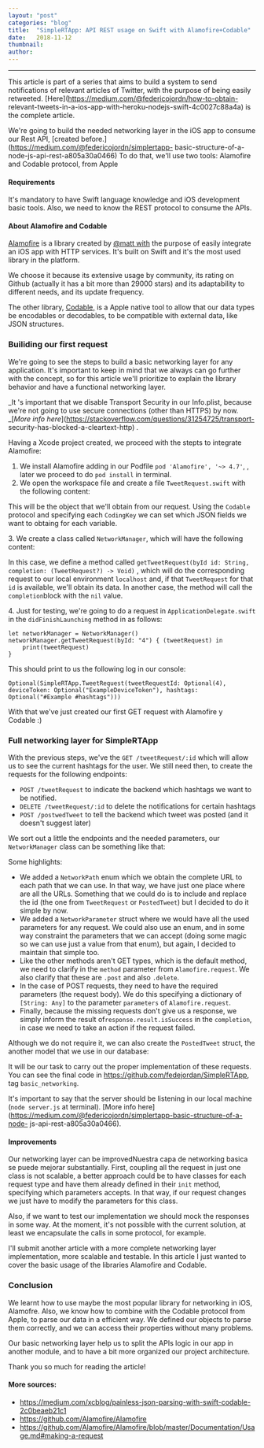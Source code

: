 ```yaml
---
layout:	"post"
categories:	"blog"
title:	"SimpleRTApp: API REST usage on Swift with Alamofire+Codable"
date:	2018-11-12
thumbnail:	
author:	
---
```


* * *

This article is part of a series that aims to build a system to send
notifications of relevant articles of Twitter, with the purpose of being
easily retweeted. [Here](https://medium.com/@federicojordn/how-to-obtain-
relevant-tweets-in-a-ios-app-with-heroku-nodejs-swift-4c0027c88a4a) is the
complete article.

We're going to build the needed networking layer in the iOS app to consume our
Rest API, [created before.](https://medium.com/@federicojordn/simplertapp-
basic-structure-of-a-node-js-api-rest-a805a30a0466) To do that, we'll use two
tools: Alamofire and Codable protocol, from Apple

#### Requirements

It's mandatory to have Swift language knowledge and iOS development basic
tools. Also, we need to know the REST protocol to consume the APIs.

#### About Alamofire and Codable

[Alamofire](https://github.com/Alamofire/Alamofire) is a library created by
[@matt with](https://twitter.com/mattt) the purpose of easily integrate an iOS
app with HTTP services. It's built on Swift and it's the most used library in
the platform.

We choose it because its extensive usage by community, its rating on Github
(actually it has a bit more than 29000 stars) and its adaptability to
different needs, and its update frequency.

The other library,
[Codable,](https://developer.apple.com/documentation/swift/codable) is a Apple
native tool to allow that our data types be encodables or decodables, to be
compatible with external data, like JSON structures.

### Builiding our first request

We're going to see the steps to build a basic networking layer for any
application. It's important to keep in mind that we always can go further with
the concept, so for this article we'll prioritize to explain the library
behavior and have a functional networking layer.

 _It 's important that we disable Transport Security in our Info.plist,
because we're not going to use secure connections (other than HTTPS) by now.
_[_More info here_](https://stackoverflow.com/questions/31254725/transport-
security-has-blocked-a-cleartext-http) _._

Having a Xcode project created, we proceed with the stepts to integrate
Alamofire:

  1. We install Alamofire adding in our Podfile `pod 'Alamofire', '~> 4.7'`, , later we proceed to do `pod install` in terminal.
  2. We open the workspace file and create a file `TweetRequest.swift` with the following content:

<script src="https://gist.github.com/fedejordan/cdc4b5d4339252b523de285209109b91.js"></script>
This will be the object that we'll obtain from our request. Using the
`Codable` protocol and specifying each `CodingKey` we can set which JSON
fields we want to obtaing for each variable.

3\. We create a class called `NetworkManager`, which will have the following
content:

<script src="https://gist.github.com/fedejordan/7b7219c0fef250cbfc36f0c88d237d27.js"></script>
In this case, we define a method called `getTweetRequest(byId id: String,
completion: (TweetRequest?) -> Void)` , which will do the corresponding
request to our local environment `localhost` and, if that `TweetRequest` for
that `id` is available, we'll obtain its data. In another case, the method
will call the `completion`block with the `nil` value.

4\. Just for testing, we're going to do a request in
`ApplicationDelegate.swift` in the `didFinishLaunching` method in as follows:

    
    
    let networkManager = NetworkManager()  
    networkManager.getTweetRequest(byId: "4") { (tweetRequest) in  
        print(tweetRequest)  
    }

This should print to us the following log in our console:

    
    
    Optional(SimpleRTApp.TweetRequest(tweetRequestId: Optional(4), deviceToken: Optional("ExampleDeviceToken"), hashtags: Optional("#Example #hashtags")))

With that we've just created our first GET request with Alamofire y Codable :)

### Full networking layer for SimpleRTApp

With the previous steps, we've the `GET /tweetRequest/:id` which will allow us
to see the current hashtags for the user. We still need then, to create the
requests for the following endpoints:

  * `POST /tweetRequest` to indicate the backend which hashtags we want to be notified.
  * `DELETE /tweetRequest/:id` to delete the notifications for certain hashtags
  * `POST /postwedTweet` to tell the backend which tweet was posted (and it doesn't suggest later)

We sort out a little the endpoints and the needed parameters, our
`NetworkManager` class can be something like that:

<script src="https://gist.github.com/fedejordan/bbad7be142eb20b12d8894dcaf50188a.js"></script>
Some highlights:

  * We added a `NetworkPath` enum which we obtain the complete URL to each path that we can use. In that way, we have just one place where are all the URLs. Something that we could do is to include and replace the id (the one from `TweetRequest` or `PostedTweet`) but I decided to do it simple by now.
  * We added a `NetworkParameter` struct where we would have all the used parameters for any request. We could also use an enum, and in some way constraint the parameters that we can accept (doing some magic so we can use just a value from that enum), but again, I decided to maintain that simple too.
  * Like the other methods aren't GET types, which is the default method, we need to clarify in the `method` parameter from `Alamofire.request`. We also clarify that these are `.post` and also `.delete`.
  * In the case of POST requests, they need to have the required parameters (the request body). We do this specifying a dictionary of `[String: Any]` to the parameter `parameters` of `Alamofire.request`.
  * Finally, because the missing requests don't give us a response, we simply inform the result of`response.result.isSuccess` in the `completion`, in case we need to take an action if the request failed.

Although we do not require it, we can also create the `PostedTweet` struct,
the another model that we use in our database:

<script src="https://gist.github.com/fedejordan/7a31dc829bd8e1ce39aaafbe651b5c68.js"></script>
It will be our task to carry out the proper implementation of these requests.
You can see the final code in <https://github.com/fedejordan/SimpleRTApp>, tag
`basic_networking`.

It's important to say that the server should be listening in our local machine
(`node server.js` at terminal). [More info
here](https://medium.com/@federicojordn/simplertapp-basic-structure-of-a-node-
js-api-rest-a805a30a0466).

#### Improvements

Our networking layer can be improvedNuestra capa de networking basica se puede
mejorar substantially. First, coupling all the request in just one class is
not scalable, a better approach could be to have classes for each request type
and have them already defined in their `init` method, specifying which
parameters accepts. In that way, if our request changes we just have to modify
the parameters for this class.

Also, if we want to test our implementation we should mock the responses in
some way. At the moment, it's not possible with the current solution, at least
we encapsulate the calls in some protocol, for example.

I'll submit another article with a more complete networking layer
implementation, more scalable and testable. In this article I just wanted to
cover the basic usage of the libraries Alamofire and Codable.

### Conclusion

We learnt how to use maybe the most popular library for networking in iOS,
Alamofre. Also, we know how to combine with the Codable protocol from Apple,
to parse our data in a efficient way. We defined our objects to parse them
correctly, and we can access their properties without many problems.

Our basic networking layer help us to split the APIs logic in our app in
another module, and to have a bit more organized our project architecture.

Thank you so much for reading the article!

#### More sources:

  * <https://medium.com/xcblog/painless-json-parsing-with-swift-codable-2c0beaeb21c1>
  * <https://github.com/Alamofire/Alamofire>
  * <https://github.com/Alamofire/Alamofire/blob/master/Documentation/Usage.md#making-a-request>


